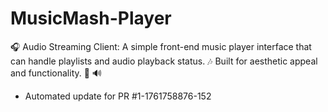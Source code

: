 # MusicMash-Player
🎧 Audio Streaming Client: A simple front-end music player interface that can handle playlists and audio playback status. 🎶 Built for aesthetic appeal and functionality. 🎨 🔊


- Automated update for PR #1-1761758876-152